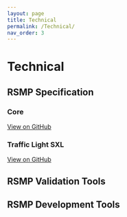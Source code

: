 ```yaml
---
layout: page
title: Technical
permalink: /Technical/
nav_order: 3
---
```


# Technical


## RSMP Specification

### Core
[View on GitHub](https://github.com/rsmp-nordic/rsmp_core)

### Traffic Light SXL
[View on GitHub](https://github.com/rsmp-nordic/rsmp_sxl_traffic_lights)

## RSMP Validation Tools


## RSMP Development Tools

